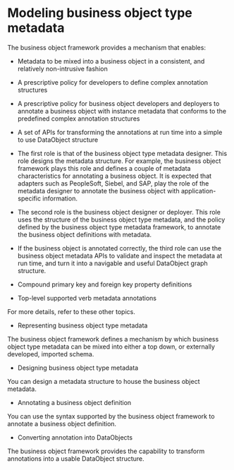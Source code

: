 <!-- image -->

# Modeling business object type metadata

The business object framework provides a mechanism that enables:

- Metadata to be mixed into a business object in a consistent, and relatively non-intrusive
fashion
- A prescriptive policy for developers to define complex annotation structures
- A prescriptive policy for business object developers and deployers to annotate a business object
with instance metadata that conforms to the predefined complex annotation structures
- A set of APIs for transforming the annotations at run time into a simple to use DataObject
structure

- The first role is that of the business object type metadata designer. This role designs the
metadata structure. For example, the business object framework plays this role and defines a couple
of metadata characteristics for annotating a business object. It is expected that adapters such as
PeopleSoft, Siebel, and SAP, play the role of the metadata designer to annotate the business object
with application-specific information.
- The second role is the business object designer or deployer. This role uses the structure of the
business object type metadata, and the policy defined by the business object type metadata
framework, to annotate the business object definitions with metadata.
- If the business object is annotated correctly, the third role can use the business object
metadata APIs to validate and inspect the metadata at run time, and turn it into a navigable and
useful DataObject graph structure.

- Compound primary key and foreign key property definitions
- Top-level supported verb metadata annotations

For more details, refer to these other topics.

- Representing business object type metadata

The business object framework defines a mechanism by which business object type metadata can be mixed into either a top down, or externally developed, imported schema.
- Designing business object type metadata

You can design a metadata structure to house the business object metadata.
- Annotating a business object definition

You can use the syntax supported by the business object framework to annotate a business object definition.
- Converting annotation into DataObjects

The business object framework provides the capability to transform annotations into a usable DataObject structure.